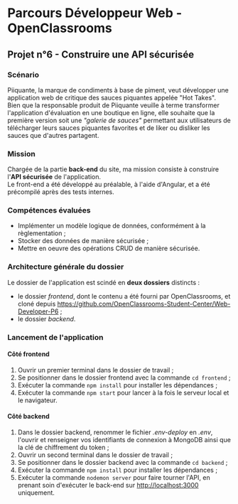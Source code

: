 # Parcours Développeur Web - OpenClassrooms #

## Projet n°6 - Construire une API sécurisée ##

### Scénario ###
Piiquante, la marque de condiments à base de piment, veut développer une application web de critique des sauces piquantes appelée "Hot Takes".  
Bien que la responsable produit de Piiquante veuille à terme transformer l'application d'évaluation en une boutique en ligne, elle souhaite que la première version soit une *"galerie de sauces"* permettant aux utilisateurs de télécharger leurs sauces piquantes favorites et de liker ou disliker les sauces que d'autres partagent.

### Mission ###
Chargée de la partie **back-end** du site, ma mission consiste à construire l'**API sécurisée** de l'application.  
Le front-end a été développé au préalable, à l'aide d'Angular, et a été précompilé après des tests internes.

### Compétences évaluées ###
- Implémenter un modèle logique de données, conformément à la règlementation ;
- Stocker des données de manière sécurisée ;
- Mettre en oeuvre des opérations CRUD de manière sécurisée.

### Architecture générale du dossier ###
Le dossier de l'application est scindé en **deux dossiers** distincts :   
- le dossier *frontend*, dont le contenu a été fourni par OpenClassrooms, et cloné depuis <https://github.com/OpenClassrooms-Student-Center/Web-Developer-P6> ; 
- le dossier *backend*.

### Lancement de l'application ###
#### Côté frontend ####
1. Ouvrir un premier terminal dans le dossier de travail ;
2. Se positionner dans le dossier frontend avec la commande `cd frontend` ;
3. Exécuter la commande `npm install` pour installer les dépendances ;
4. Exécuter la commande `npm start` pour lancer à la fois le serveur local et le navigateur.
#### Côté backend ####
1. Dans le dossier backend, renommer le fichier *.env-deploy* en *.env*, l'ouvrir et renseigner vos identifiants de connexion à MongoDB ainsi que la clé de chiffrement du token ;
2. Ouvrir un second terminal dans le dossier de travail ;
3. Se positionner dans le dossier backend avec la commande `cd backend` ;
4. Exécuter la commande `npm install` pour installer les dépendances ;
5. Exécuter la commande `nodemon server` pour faire tourner l'API, en prenant soin d'exécuter le back-end sur <http://localhost:3000> uniquement.